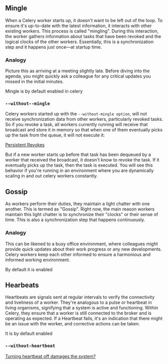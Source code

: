 ## Mingle

When a Celery worker starts up, it doesn't want to be left out of the loop. To ensure it's up-to-date with the latest information, it interacts with other existing workers. This process is called "mingling". During this interaction, the worker gathers information about tasks that have been revoked and the logical clocks of the other workers. Essentially, this is a synchronization step and it happens just once—at startup time.

### Analogy
Picture this as arriving at a meeting slightly late. Before diving into the agenda, you might quickly ask a colleague for any critical updates you missed in the initial minutes.

Mingle is by default enabled in celery

### `--without--mingle`

Celery workers started up with the `--without-mingle option`, will not receive synchronization data from other workers, particularly revoked tasks. So if you revoke a task, all workers currently running will receive that broadcast and store it in memory so that when one of them eventually picks up the task from the queue, it will not execute it:

[Persistent Revokes](https://docs.celeryproject.org/en/stable/userguide/workers.html#persistent-revokes)

But if a new worker starts up before that task has been dequeued by a worker that received the broadcast, it doesn't know to revoke the task. If it eventually picks up the task, then the task is executed. You will see this behavior if you're running in an environment where you are dynamically scaling in and out celery workers constantly.

## Gossip

As workers perform their duties, they maintain a light chatter with one another. This is termed as "Gossip". Right now, the main reason workers maintain this light chatter is to synchronize their "clocks" or their sense of time. This is also a synchronization step that happens continuously.


### Analogy
This can be likened to a busy office environment, where colleagues might provide quick updates about their work progress or any new developments. Celery workers keep each other informed to ensure a harmonious and informed working environment.

By default it is enabled

## Hearbeats

Heartbeats are signals sent at regular intervals to verify the connectivity and liveliness of a worker. They're analogous to a pulse or heartbeat in living organisms, signifying that a system is active and functioning. Within Celery, they ensure that a worker is still connected to the broker and is operating as expected. If a Heartbeat fails, it's an indication that there might be an issue with the worker, and corrective actions can be taken.

It is by default enabled

### `--without-heartbeat`

[Turning heartbeat off damages the system?](https://stackoverflow.com/a/66969483)